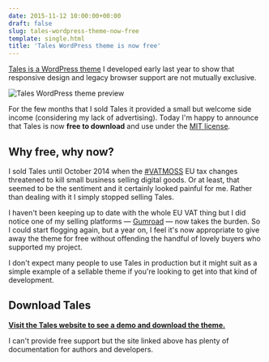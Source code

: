 ```yaml
---
date: 2015-11-12 10:00:00+00:00
draft: false
slug: tales-wordpress-theme-now-free
template: single.html
title: 'Tales WordPress theme is now free'
---
```


[Tales is a WordPress theme](/2014/02/17/introducing-tales/) I developed early last year to show that responsive design and legacy browser support are not mutually exclusive.

![Tales WordPress theme preview](/images/blog/2014/tales-preview-large.png)

For the few months that I sold Tales it provided a small but welcome side income (considering my lack of advertising). Today I'm happy to announce that Tales is now <strong>free to download</strong> and use under the [MIT license](http://themes.dbushell.com/tales/license/).

## Why free, why now?

I sold Tales until October 2014 when the [#VATMOSS](https://twitter.com/search?q=%23vatmoss) EU tax changes threatened to kill small business selling digital goods. Or at least, that seemed to be the sentiment and it certainly looked painful for me. Rather than dealing with it I simply stopped selling Tales.

I haven't been keeping up to date with the whole EU VAT thing but I did notice one of my selling platforms — [Gumroad](http://blog.gumroad.com/post/110080508463/vat) — now takes the burden. So I could start flogging again, but a year on, I feel it's now appropriate to give away the theme for free without offending the handful of lovely buyers who supported my project.

I don't expect many people to use Tales in production but it might suit as a simple example of a sellable theme if you're looking to get into that kind of development.

## Download Tales

**[Visit the Tales website to see a demo and download the theme.](http://themes.dbushell.com/tales/)**

I can't provide free support but the site linked above has plenty of documentation for authors and developers.
